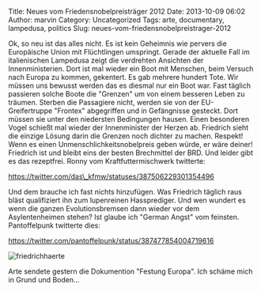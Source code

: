 Title: Neues vom Friedensnobelpreisträger 2012
Date: 2013-10-09 06:02
Author: marvin
Category: Uncategorized
Tags: arte, documentary, lampedusa, politics
Slug: neues-vom-friedensnobelpreistrager-2012

Ok, so neu ist das alles nicht. Es ist kein Geheimnis wie pervers die
Europäische Union mit Flüchtlingen umspringt. Gerade der aktuelle Fall
im italienischen Lampedusa zeigt die verdrehten Ansichten der
Innenministerien. Dort ist mal wieder ein Boot mit Menschen, beim
Versuch nach Europa zu kommen, gekentert. Es gab mehrere hundert Tote.
Wir müssen uns bewusst werden das es diesmal nur ein Boot war. Fast
täglich passieren solche Boote die "Grenzen" um von einem besseren Leben
zu träumen. Sterben die Passagiere nicht, werden sie von der
EU-Greifertruppe "Frontex" abgegriffen und in Gefängnisse gesteckt. Dort
müssen sie unter den niedersten Bedingungen hausen. Einen besonderen
Vogel schießt mal wieder der Innenminister der Herzen ab. Friedrich
sieht die einzige Lösung darin die Grenzen noch dichter zu machen.
Respekt! Wenn es einen Unmenschlichkeitsnobelpreis geben würde, er wäre
deiner! Friedrich ist und bleibt eins der besten Brechmittel der BRD.
Und leider gibt es das rezeptfrei. Ronny vom Kraftfuttermischwerk
twitterte:

https://twitter.com/das\_kfmw/statuses/387506229301354496

Und dem brauche ich fast nichts hinzufügen. Was Friedrich täglich raus
bläst qualifiziert ihn zum lupenreinen Hassprediger. Und wen wundert es
wenn die ganzen Evolutionsbremsen dann wieder vor dem Asylentenheimen
stehen? Ist glaube ich "German Angst" vom feinsten. Pantoffelpunk
twitterte dies:

https://twitter.com/pantoffelpunk/status/387477854004719616

![friedrichhaerte]({filename}/images/friedrichhaerte.jpg)

Arte sendete gestern die Dokumention "Festung Europa". Ich schäme mich
in Grund und Boden...

<p>
<script type="text/javascript" src="http://www.arte.tv/playerv2/embed.php?json_url=http://arte.tv/papi/tvguide/videos/stream/player/D/047330-000_PLUS7-D/ALL/ALL.json⟨=de_DE&amp;config=arte_tvguide"></script>
</p>

